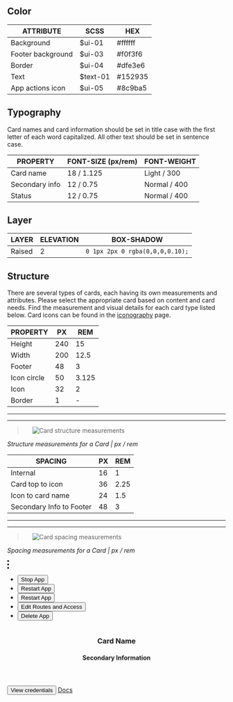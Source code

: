 ## Color

| ATTRIBUTE             | SCSS     | HEX      |
|-------------------|----------|----------|
| Background        | $ui-01   | #ffffff  |
| Footer background | $ui-03   | #f0f3f6  |
| Border            | $ui-04   | #dfe3e6  |
| Text              | $text-01 | #152935  |
| App actions icon  | $ui-05   | #8c9ba5  |

## Typography

Card names and card information should be set in title case with the first letter of each word capitalized. All other text should be set in sentence case.

| PROPERTY                  | FONT-SIZE (px/rem)    | FONT-WEIGHT  |
|----------------------------|-----------------|--------------|
| Card name                  | 18 / 1.125 | Light / 300  |
| Secondary info             | 12 / 0.75  | Normal / 400 |
| Status                     | 12 / 0.75  | Normal / 400 |

## Layer

| LAYER    | ELEVATION | BOX-SHADOW  |
|----------|---------- |-------------|
| Raised   | 2         | `0 1px 2px 0 rgba(0,0,0,0.10);` |

## Structure

There are several types of cards, each having its own measurements and attributes. Please select the appropriate card based on content and card needs. Find the measurement and visual details for each card type listed below. Card icons can be found in the [iconography](/style/iconography) page.

| PROPERTY             | PX  | REM    |
|----------------------|-----|--------|
| Height               | 240 | 15     |
| Width                | 200 | 12.5   |
| Footer               | 48  | 3      |
| Icon circle          | 50  | 3.125  |
| Icon                 | 32  | 2      |
| Border               | 1   | -      |

---
***
> 
![Card structure measurements](images/card-style-1.png)

_Structure measurements for a Card | px / rem_

| SPACING                  | PX | REM   |
|--------------------------|----|-------|
| Internal                 | 16 | 1     |
| Card top to icon         | 36 | 2.25  |
| Icon to card name        | 24 | 1.5   |
| Secondary Info to Footer | 48 | 3     |

---
***
> 
![Card spacing measurements](images/card-style-2.png)

_Spacing measurements for a Card | px / rem_

<div data-insert-component="InteractiveSpec">
  <article class="bx--card" tabindex="0" aria-labelledby="card-title-2">
    <div class="bx--card__card-overview">
      <!-- OverflowMenu -->
      <div data-overflow-menu class="bx--overflow-menu" tabindex="0" aria-label="List of options">
        <svg class="bx--overflow-menu__icon" width="4" height="20" viewBox="0 0 4 20" fill-rule="evenodd">
          <circle cx="2" cy="2" r="2"></circle>
          <circle cx="2" cy="10" r="2"></circle>
          <circle cx="2" cy="18" r="2"></circle>
        </svg>
        <ul class="bx--overflow-menu-options">
          <li class="bx--overflow-menu-options__option">
            <button type="button" class="bx--overflow-menu-options__btn">Stop App</button>
          </li>
          <li class="bx--overflow-menu-options__option">
            <button type="button" class="bx--overflow-menu-options__btn">Restart App</button>
          </li>
          <li class="bx--overflow-menu-options__option">
            <button type="button" class="bx--overflow-menu-options__btn">Restart App</button>
          </li>
          <li class="bx--overflow-menu-options__option">
            <button type="button" class="bx--overflow-menu-options__btn">Edit Routes and Access</button>
          </li>
          <li class="bx--overflow-menu-options__option bx--overflow-menu--divider">
            <button type="button" class="bx--overflow-menu-options__btn">Delete App</button>
          </li>
        </ul>
      </div>
      <section class="bx--card-overview__about">
        <figure class="bx--about__icon">
          <img src="/images/placeholder.svg" alt="" class="bx--about__icon--img" />
        </figure>
        <header class="bx--about__title">
          <h3 id="card-title-2" class="bx--about__title--name">Card Name</h3>
          <h4 class="bx--about__title--additional-info">Secondary Information</h4>
        </header>
    </div>
    </section>
    <footer class="bx--card-footer">
      <button class="bx--btn bx--btn--primary bx--btn--sm" type="button">View credentials</button>
      <a href="" class="bx--card-footer__link">Docs</a>
    </footer>
  </article>
</div>
